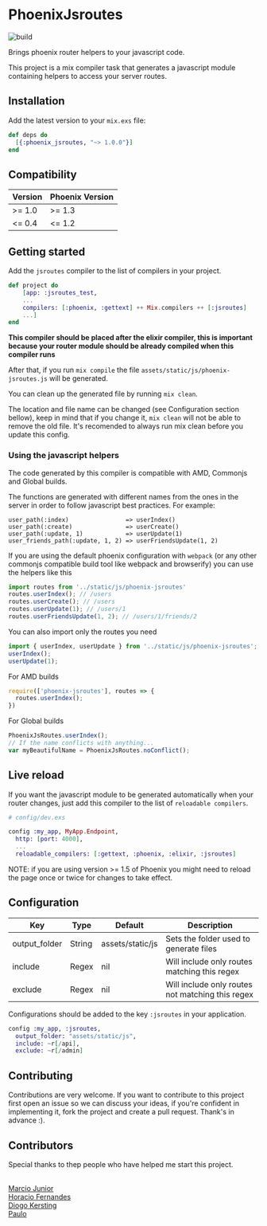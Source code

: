 # PhoenixJsroutes

![build](https://travis-ci.org/tiagoengel/phoenix-jsroutes.svg?branch=master)

Brings phoenix router helpers to your javascript code.

This project is a mix compiler task that generates a javascript module containing helpers to access your server routes.

## Installation

Add the latest version to your `mix.exs` file:
```elixir
def deps do
  [{:phoenix_jsroutes, "~> 1.0.0"}]
end
```

## Compatibility

| Version | Phoenix Version |
| ------- | --------------- |
| >= 1.0  | >= 1.3          |
| <= 0.4  | <= 1.2          |

## Getting started

Add the ```jsroutes``` compiler to the list of compilers in your project.

```elixir
def project do
    [app: :jsroutes_test,
    ...
    compilers: [:phoenix, :gettext] ++ Mix.compilers ++ [:jsroutes]
    ...]
end
```
**This compiler should be placed after the elixir compiler, this is important because your router module should be already compiled when this compiler runs**

After that, if you run ```mix compile``` the file ```assets/static/js/phoenix-jsroutes.js``` will be generated.

You can clean up the generated file by running ```mix clean```.

The location and file name can be changed (see Configuration section bellow), keep in mind that if you change it, `mix clean` will not be able to remove the old file. It's recomended to always run mix clean before you update this config.

### Using the javascript helpers
The code generated by this compiler is compatible with AMD, Commonjs and Global builds.

The functions are generated with different names from the ones in the server in order to follow javascript best practices. For example:

	user_path(:index)                => userIndex()
	user_path(:create)               => userCreate()
	user_path(:update, 1)            => userUpdate(1)
	user_friends_path(:update, 1, 2) => userFriendsUpdate(1, 2)


If you are using the default phoenix configuration with ```webpack``` (or any other commonjs compatible build tool like webpack and browserify) you can use the helpers like this

```javascript
import routes from '../static/js/phoenix-jsroutes'
routes.userIndex(); // /users
routes.userCreate(); // /users
routes.userUpdate(1); // /users/1
routes.userFriendsUpdate(1, 2); // /users/1/friends/2
```

You can also import only the routes you need

```javascript
import { userIndex, userUpdate } from '../static/js/phoenix-jsroutes';
userIndex();
userUpdate(1);
```

For AMD builds
```javascript
require(['phoenix-jsroutes'], routes => {
  routes.userIndex();
})
```

For Global builds
```javascript
PhoenixJsRoutes.userIndex();
// If the name conflicts with anything...
var myBeautifulName = PhoenixJsRoutes.noConflict();
```

## Live reload

If you want the javascript module to be generated automatically when your router changes, just add this compiler to the list of ```reloadable compilers```.

```elixir
# config/dev.exs

config :my_app, MyApp.Endpoint,
  http: [port: 4000],
  ...
  reloadable_compilers: [:gettext, :phoenix, :elixir, :jsroutes]
```

NOTE: if you are using version >= 1.5 of Phoenix you might need to reload the page once or twice for
changes to take effect.

## Configuration

Key | Type | Default | Description  |
| --- | --- | --- | --- |
output_folder | String | assets/static/js | Sets the folder used to generate files
include | Regex | nil | Will include only routes matching this regex
exclude | Regex | nil | Will include only routes not matching this regex

Configurations should be added to the key ```:jsroutes``` in your application.
```elixir
config :my_app, :jsroutes,
  output_folder: "assets/static/js",
  include: ~r[/api],
  exclude: ~r[/admin]
```

## Contributing

Contributions are very welcome. If you want to contribute to this project first
open an issue so we can discuss your ideas, if you're confident in implementing it, fork the project and create a pull request. Thank's in advance :).

## Contributors

Special thanks to thep people who have helped me start this project.

<br/>[Marcio Junior](https://github.com/marcioj)
<br/>[Horacio Fernandes](https://github.com/horaciosystem)
<br/>[Diogo Kersting](https://github.com/diogovk)
<br/>[Paulo](https://github.com/paaulo)
